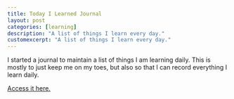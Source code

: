 ```yaml
---
title: Today I Learned Journal
layout: post
categories: [learning]
description: "A list of things I learn every day."
customexcerpt: "A list of things I learn every day."
---
```


I started a journal to maintain a list of things I am learning daily. This
is mostly to just keep me on my toes, but also so that I can record everything
I learn daily.

[Access it here.](/til.html)
